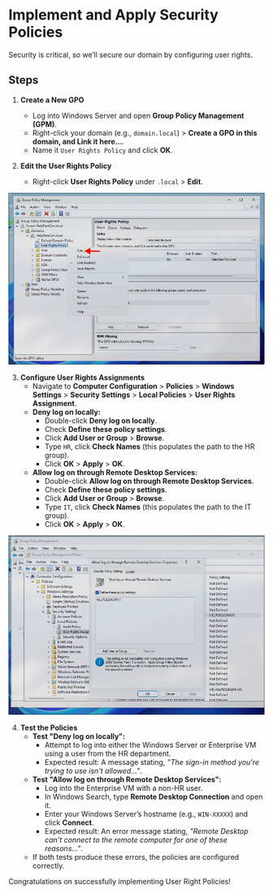 # Implement and Apply Security Policies

Security is critical, so we’ll secure our domain by configuring user rights.

## Steps

1. **Create a New GPO**
   - Log into Windows Server and open **Group Policy Management (GPM)**.
   - Right-click your domain (e.g., `domain.local`) > **Create a GPO in this domain, and Link it here...**.
   - Name it `User Rights Policy` and click **OK**.

2. **Edit the User Rights Policy**
   - Right-click **User Rights Policy** under `.local` > **Edit**.

<p align="center">
   <img src="https://github.com/JBrunoX/Help-Desk-Lab/blob/main/images/userRightsEdit.png">
</p>

3. **Configure User Rights Assignments**
   - Navigate to **Computer Configuration** > **Policies** > **Windows Settings** > **Security Settings** > **Local Policies** > **User Rights Assignment**.
   - **Deny log on locally:**
     - Double-click **Deny log on locally**.
     - Check **Define these policy settings**.
     - Click **Add User or Group** > **Browse**.
     - Type `HR`, click **Check Names** (this populates the path to the HR group).
     - Click **OK** > **Apply** > **OK**.
   - **Allow log on through Remote Desktop Services:**
     - Double-click **Allow log on through Remote Desktop Services**.
     - Check **Define these policy settings**.
     - Click **Add User or Group** > **Browse**.
     - Type `IT`, click **Check Names** (this populates the path to the IT group).
     - Click **OK** > **Apply** > **OK**.

<p align="center">
   <img src="https://github.com/JBrunoX/Help-Desk-Lab/blob/main/images/remoteDeskPolicy.png">
</p>

4. **Test the Policies**
   - **Test "Deny log on locally":**
     - Attempt to log into either the Windows Server or Enterprise VM using a user from the HR department.
     - Expected result: A message stating, *"The sign-in method you're trying to use isn't allowed..."*.
   - **Test "Allow log on through Remote Desktop Services":**
     - Log into the Enterprise VM with a non-HR user.
     - In Windows Search, type **Remote Desktop Connection** and open it.
     - Enter your Windows Server’s hostname (e.g., `WIN-XXXXX`) and click **Connect**.
     - Expected result: An error message stating, *"Remote Desktop can't connect to the remote computer for one of these reasons..."*.
   - If both tests produce these errors, the policies are configured correctly.

Congratulations on successfully implementing User Right Policies!
